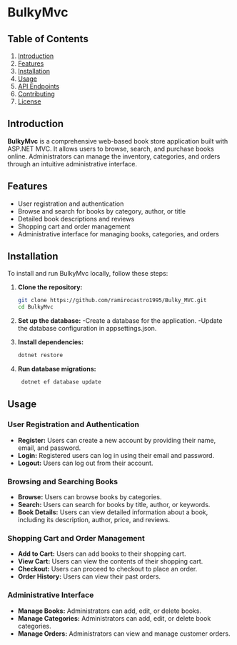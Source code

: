 # BulkyMvc

## Table of Contents

1. [Introduction](#introduction)
2. [Features](#features)
3. [Installation](#installation)
4. [Usage](#usage)
5. [API Endpoints](#api-endpoints)
6. [Contributing](#contributing)
7. [License](#license)

## Introduction

**BulkyMvc** is a comprehensive web-based book store application built with ASP.NET MVC. It allows users to browse, search, and purchase books online. Administrators can manage the inventory, categories, and orders through an intuitive administrative interface.

## Features

- User registration and authentication
- Browse and search for books by category, author, or title
- Detailed book descriptions and reviews
- Shopping cart and order management
- Administrative interface for managing books, categories, and orders

## Installation

To install and run BulkyMvc locally, follow these steps:

1. **Clone the repository:**
   ```sh
   git clone https://github.com/ramirocastro1995/Bulky_MVC.git
   cd BulkyMvc

2. **Set up the database:**
   -Create a database for the application.
   -Update the database configuration in appsettings.json.
   
4. **Install dependencies:**
   ```sh
   dotnet restore
   
5. **Run database migrations:**
   ```sh
    dotnet ef database update
## Usage

### User Registration and Authentication

- **Register:** Users can create a new account by providing their name, email, and password.
- **Login:** Registered users can log in using their email and password.
- **Logout:** Users can log out from their account.

### Browsing and Searching Books

- **Browse:** Users can browse books by categories.
- **Search:** Users can search for books by title, author, or keywords.
- **Book Details:** Users can view detailed information about a book, including its description, author, price, and reviews.

### Shopping Cart and Order Management

- **Add to Cart:** Users can add books to their shopping cart.
- **View Cart:** Users can view the contents of their shopping cart.
- **Checkout:** Users can proceed to checkout to place an order.
- **Order History:** Users can view their past orders.

### Administrative Interface

- **Manage Books:** Administrators can add, edit, or delete books.
- **Manage Categories:** Administrators can add, edit, or delete book categories.
- **Manage Orders:** Administrators can view and manage customer orders.
